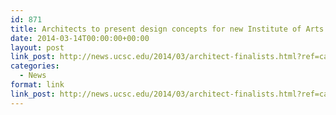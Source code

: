 ```yaml
---
id: 871
title: Architects to present design concepts for new Institute of Arts and Sciences
date: 2014-03-14T00:00:00+00:00
layout: post
link_post: http://news.ucsc.edu/2014/03/architect-finalists.html?ref=campaign
categories:
  - News
format: link
link_post: http://news.ucsc.edu/2014/03/architect-finalists.html?ref=campaign
---
```

